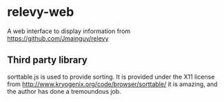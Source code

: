 # relevy-web
A web interface to display information from https://github.com/Jmainguy/relevy
## Third party library
sorttable.js is used to provide sorting. It is provided under the X11 license from http://www.kryogenix.org/code/browser/sorttable/
it is amazing, and the author has done a tremoundous job.
